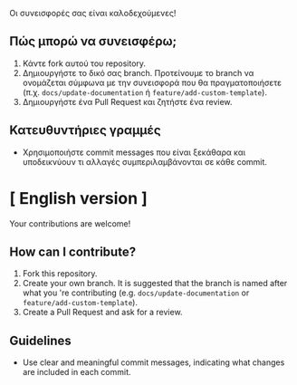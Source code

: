 Οι συνεισφορές σας είναι καλοδεχούμενες!

## Πώς μπορώ να συνεισφέρω;
1. Κάντε fork αυτού του repository.
2. Δημιουργήστε το δικό σας branch. Προτείνουμε το branch να ονομάζεται σύμφωνα με την συνεισφορά που θα πραγματοποιήσετε (π.χ. `docs/update-documentation` ή `feature/add-custom-template`).
3. Δημιουργήστε ένα Pull Request και ζητήστε ένα review.

## Κατευθυντήριες γραμμές
- Χρησιμοποιήστε commit messages που είναι ξεκάθαρα και υποδεικνύουν τι αλλαγές συμπεριλαμβάνονται σε κάθε commit.

# [ English version ]
Your contributions are welcome!

## How can I contribute?
1. Fork this repository.
2. Create your own branch. It is suggested that the branch is named after what you 're contributing (e.g. `docs/update-documentation` or `feature/add-custom-template`).
3. Create a Pull Request and ask for a review.


## Guidelines
- Use clear and meaningful commit messages, indicating what changes are included in each commit.